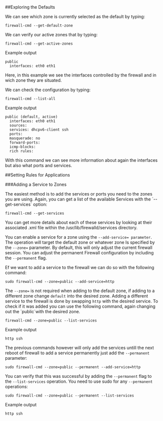 ##Exploring the Defaults

We can see which zone is currently selected as the default by typing:
```
firewall-cmd --get-default-zone
```
We can verify our active zones that by typing:
```
firewall-cmd --get-active-zones
```
Example output
```
public
  interfaces: eth0 eth1
```

Here, in this example we see the interfaces controlled by the firewall and in wich zone they are situated.

We can check the configuration by typing:
```
firewall-cmd --list-all
```
Example output
```
public (default, active)
  interfaces: eth0 eth1
  sources: 
  services: dhcpv6-client ssh
  ports: 
  masquerade: no
  forward-ports: 
  icmp-blocks: 
  rich rules:
```
With this command we can see more information about again the interfaces but also what ports and services.

##Setting Rules for Applications

###Adding a Service to Zones

The easiest method is to add the services or ports you need to the zones you are using. Again, you can get a list of the available Services with the ´--get-services´ option:
```
firewall-cmd --get-services
```
You can get more details about each of these services by looking at their associated .xml file within the /usr/lib/firewalld/services directory.

You can enable a service for a zone using the `--add-service= parameter`. The operation will target the default zone or whatever zone Is specified by the `--zone=` parameter. By default, this will only adjust the current firewall session. You can adjust the permanent Firewall configuration by including the `--permanent` flag.

Ef we want to add a service to the firewall we can do so with the following command:
```
sudo firewall-cmd --zone=public --add-service=http
```
The `--zone=` is not required when adding to the default zone, if adding to a different zone change `default` into the desired zone.
Adding a different service to the firewall is done by swapping `http` with the desired service.
To check if it was added you can use the following command, again changing out the ´public´with the desired zone.

```
firewall-cmd --zone=public --list-services
```

Example output
```
http ssh
```

The previous commands however will only add the services untill the next reboot of firewall to add a service permanently just add the `--permanent` parameter:
```
sudo firewall-cmd --zone=public --permanent --add-service=http
```
You can verify that this was successful by adding the `--permanent` flag to the `--list-services` operation. You need to use sudo for any `--permanent` operations:
```
sudo firewall-cmd --zone=public --permanent --list-services
```
Example output
```
http ssh
```
